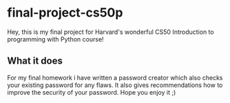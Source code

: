 # final-project-cs50p
Hey, this is my final project for Harvard's wonderful CS50 Introduction to programming with Python course!
## What it does
For my final homework i have written a password creator which also checks your existing password for any flaws. It also gives recommendations how to improve the security of your password. 
Hope you enjoy it ;) 
